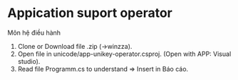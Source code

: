 ﻿# Appication suport operator
Môn hệ điều hành
1. Clone or Download file .zip (->winzza).
2. Open file in unicode/app-unikey-operator.csproj. (Open with APP: Visual studio).
3. Read file Programm.cs to understand => Insert in Báo cáo.
